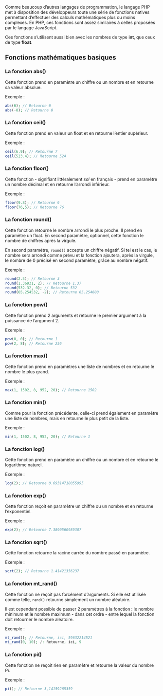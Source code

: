 Comme beaucoup d’autres langages de programmation, le langage PHP met à disposition des développeurs toute une série de fonctions natives permettant d’effectuer des calculs mathématiques plus ou moins complexes. En PHP, ces fonctions sont assez similaires à celles proposées par le langage JavaScript.

Ces fonctions s’utilisent aussi bien avec les nombres de type **int**, que ceux de type **float**. 

## Fonctions mathématiques basiques

### La fonction abs()

Cette fonction prend en paramètre un chiffre ou un nombre et en retourne sa valeur absolue. 

Exemple :

``` php
abs(6); // Retourne 6   
abs(-8); // Retourne 8
```

### La fonction ceil()

Cette fonction prend en valeur un float et en retourne l’entier supérieur.

Exemple :

``` php
ceil(6.9); // Retourne 7
ceil(523.4); // Retourne 524
```

### La fonction floor()

Cette fonction - signifiant littéralement *sol* en français - prend en paramètre un nombre décimal et en retourne l’arrondi inférieur.

Exemple :

``` php
floor(9.8); // Retourne 9
floor(76,5); // Retourne 76
```

### La fonction round()

Cette fonction retourne le nombre arrondi le plus proche. Il prend en paramètre un float. En second paramètre, optionnel, cette fonction le nombre de chiffres après la virgule.

En second paramètre, ```round()``` accepte un chiffre négatif. Si tel est le cas, le nombre sera arrondi comme prévu et la fonction ajoutera, après la virgule, le nombre de 0 précisé en second paramètre, grâce au nombre négatif.

Exemple :

``` php
round(2.5); // Retourne 3
round(1.36931, 2); // Retourne 1.37
round(532.32, 0); // Retourne 532
round(65.254532, -2); // Retourne 65.254600
```

### La fonction pow()

Cette fonction prend 2 arguments et retourne le premier argument à la puissance de l’argument 2.

Exemple :

``` php
pow(0, 0); // Retourne 1
pow(2, 8); // Retourne 256
```

### La fonction max()

Cette fonction prend en paramètres une liste de nombres et en retourne le nombre le plus grand. 

Exemple :

``` php
max(1, 1502, 8, 952, 20); // Retourne 1502
```

### La fonction min()

Comme pour la fonction précédente, celle-ci prend également en paramètre une liste de nombres, mais en retourne le plus petit de la liste. 

Exemple :

``` php
min(1, 1502, 8, 952, 20); // Retourne 1
```

### La fonction log()

Cette fonction prend en paramètre un chiffre ou un nombre et en retourne le logarithme naturel.

Exemple :

``` php
log(2); // Retourne 0.69314718055995
```

### La fonction exp()

Cette fonction reçoit en paramètre un chiffre ou un nombre et en retourne l’exponentiel. 

Exemple :

``` php
exp(2); // Retourne 7.3890560989307
```

### La fonction sqrt()

Cette fonction retourne la racine carrée du nombre passé en paramètre.

Exemple :

``` php
sqrt(2); // Retourne 1.41421356237
```

### La fonction mt_rand()

Cette fonction ne reçoit pas forcément d’arguments. Si elle est utilisée comme telle, ```rand()``` retourne simplement un nombre aléatoire. 

Il est cependant possible de passer 2 paramètres à la fonction : le nombre minimum et le nombre maximum - dans cet ordre - entre lequel la fonction doit retourner le nombre aléatoire.

Exemple :

``` php
mt_rand(); // Retourne, ici, 59632214521
mt_rand(0, 10); /: Retourne, ici, 9
```

### La fonction pi()

Cette fonction ne reçoit rien en paramètre et retourne la valeur du nombre Pi.

Exemple :

``` php
pi(); // Retourne 3,14159265359
```